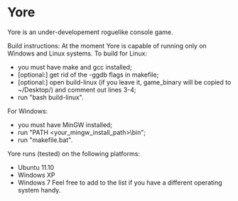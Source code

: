 Yore
====

Yore is an under-developement roguelike console game.

Build instructions:
At the moment Yore is capable of running only on Windows and Linux systems.
To build for Linux:
 *  you must have make and gcc installed;
 *  [optional:] get rid of the -ggdb flags in makefile;
 *  [optional:] open build-linux (if you leave it, game_binary will be copied to ~/Desktop/) and comment out lines 3-4;
 *  run "bash build-linux".

For Windows:
 *  you must have MinGW installed;
 *  run "PATH <your_mingw_install_path>\bin";
 *  run "makefile.bat".

Yore runs (tested) on the following platforms:
 *  Ubuntu 11.10
 *  Windows XP
 *  Windows 7
Feel free to add to the list if you have a different operating system handy.
